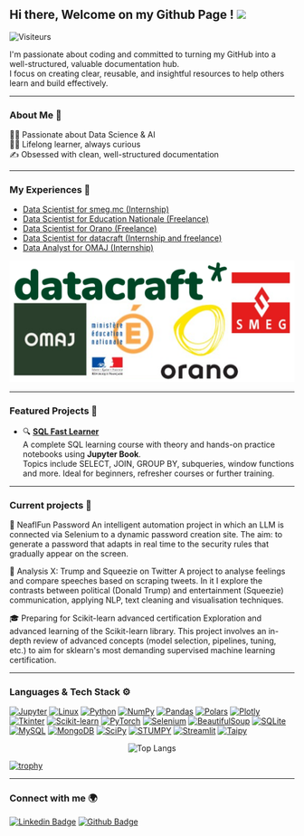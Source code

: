 ## Hi there, Welcome on my Github Page ! <img src="https://media.giphy.com/media/hvRJCLFzcasrR4ia7z/giphy.gif" width="25">
![Visiteurs](https://visitor-badge.laobi.icu/badge?page_id=Mastocodeur.Mastocodeur)

I'm passionate about coding and committed to turning my GitHub into a well-structured, valuable documentation hub.  
I focus on creating clear, reusable, and insightful resources to help others learn and build effectively.

___

### About Me 🚀
👨‍💻 Passionate about Data Science & AI  
🧑‍🎓 Lifelong learner, always curious  
✍️ Obsessed with clean, well-structured documentation  

___

### My Experiences 🙌
- [Data Scientist for smeg.mc (Internship)](https://www.smeg.mc/) 
- [Data Scientist for Education Nationale (Freelance)](https://www.education.gouv.fr/)
- [Data Scientist for Orano (Freelance)](https://www.orano.group/fr) 
- [Data Scientist for datacraft (Internship and freelance)](https://datacraft.paris/) 
- [Data Analyst for OMAJ (Internship)](https://omaj.fr/)

<div align="center">
  <img src="logos_entreprises.png" alt="Logos entreprises" />
</div>

___

### Featured Projects 📌

- 🔍 [**SQL Fast Learner**](https://github.com/Mastocodeur/sql-fast-learner)  
  A complete SQL learning course with theory and hands-on practice notebooks using **Jupyter Book**.  
  Topics include SELECT, JOIN, GROUP BY, subqueries, window functions and more. Ideal for beginners, refresher courses or further training.
___


### Current projects 🚧

🤖 NeaflFun Password
An intelligent automation project in which an LLM is connected via Selenium to a dynamic password creation site. The aim: to generate a password that adapts in real time to the security rules that gradually appear on the screen.

🧠 Analysis X: Trump and Squeezie on Twitter
A project to analyse feelings and compare speeches based on scraping tweets. In it I explore the contrasts between political (Donald Trump) and entertainment (Squeezie) communication, applying NLP, text cleaning and visualisation techniques.

🎓 Preparing for Scikit-learn advanced certification
Exploration and advanced learning of the Scikit-learn library. This project involves an in-depth review of advanced concepts (model selection, pipelines, tuning, etc.) to aim for sklearn's most demanding supervised machine learning certification.

___

### Languages & Tech Stack ⚙️ 

[![Jupyter](https://img.shields.io/badge/-Jupyter-F37626?style=flat&logo=jupyter&logoColor=white)](https://jupyter.org)
[![Linux](https://img.shields.io/badge/-Linux-FCC624?style=flat&logo=linux&logoColor=black)](https://www.kernel.org)
[![Python](https://img.shields.io/badge/-Python-3776AB?style=flat&logo=python&logoColor=white)](https://www.python.org)
[![NumPy](https://img.shields.io/badge/-NumPy-013243?style=flat&logo=numpy&logoColor=white)](https://numpy.org)
[![Pandas](https://img.shields.io/badge/-Pandas-150458?style=flat&logo=pandas&logoColor=white)](https://pandas.pydata.org)
[![Polars](https://img.shields.io/badge/-Polars-CD792C?style=flat&logo=polars&logoColor=white)](https://www.pola.rs)
[![Plotly](https://img.shields.io/badge/-Plotly-3F4F75?style=flat&logo=plotly&logoColor=white)](https://plotly.com)
[![Tkinter](https://img.shields.io/badge/-Tkinter-FF6F61?style=flat&logo=python&logoColor=white)](https://docs.python.org/3/library/tkinter.html)
[![Scikit-learn](https://img.shields.io/badge/-Scikit--learn-F7931E?style=flat&logo=scikitlearn&logoColor=white)](https://scikit-learn.org)
[![PyTorch](https://img.shields.io/badge/-PyTorch-EE4C2C?style=flat&logo=pytorch&logoColor=white)](https://pytorch.org)
[![Selenium](https://img.shields.io/badge/-Selenium-43B02A?style=flat&logo=selenium&logoColor=white)](https://www.selenium.dev)
[![BeautifulSoup](https://img.shields.io/badge/-BeautifulSoup-8B0000?style=flat&logo=python&logoColor=white)](https://www.crummy.com/software/BeautifulSoup)
[![SQLite](https://img.shields.io/badge/-SQLite-003B57?style=flat&logo=sqlite&logoColor=white)](https://www.sqlite.org)
[![MySQL](https://img.shields.io/badge/-MySQL-4479A1?style=flat&logo=mysql&logoColor=white)](https://www.mysql.com)
[![MongoDB](https://img.shields.io/badge/-MongoDB-47A248?style=flat&logo=mongodb&logoColor=white)](https://www.mongodb.com)
[![SciPy](https://img.shields.io/badge/-SciPy-8CAAE6?style=flat&logo=scipy&logoColor=white)](https://scipy.org)
[![STUMPY](https://img.shields.io/badge/-STUMPY-00BFC4?style=flat&logo=python&logoColor=white)](https://stumpy.readthedocs.io)
[![Streamlit](https://img.shields.io/badge/-Streamlit-FF4B4B?style=flat&logo=streamlit&logoColor=white)](https://streamlit.io)
[![Taipy](https://img.shields.io/badge/-Taipy-1E90FF?style=flat&logo=python&logoColor=white)](https://www.taipy.io)






<div align="center">
  <img src="https://github-readme-stats.vercel.app/api/top-langs/?username=Mastocodeur&layout=compact" alt="Top Langs" />
</div>


[![trophy](https://github-profile-trophy.vercel.app/?username=Mastocodeur&theme=onedark)](https://github.com/ryo-ma/github-profile-trophy)

___

### Connect with me 🌍 
[![Linkedin Badge](https://img.shields.io/badge/-LinkedIn-0072b1?style=flat&logo=linkedin&logoColor=white)](https://www.linkedin.com/in/rgasmi/?locale=en_US)
[![Github Badge](https://img.shields.io/badge/-GitHub-grey?style=flat&logo=github&logoColor=white)](https://github.com/Mastocodeur)








